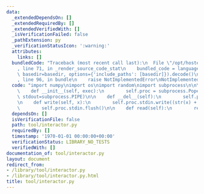 ```yaml
---
data:
  _extendedDependsOn: []
  _extendedRequiredBy: []
  _extendedVerifiedWith: []
  _isVerificationFailed: false
  _pathExtension: py
  _verificationStatusIcon: ':warning:'
  attributes:
    links: []
  bundledCode: "Traceback (most recent call last):\n  File \"/opt/hostedtoolcache/Python/3.9.5/x64/lib/python3.9/site-packages/onlinejudge_verify/documentation/build.py\"\
    , line 71, in _render_source_code_stat\n    bundled_code = language.bundle(stat.path,\
    \ basedir=basedir, options={'include_paths': [basedir]}).decode()\n  File \"/opt/hostedtoolcache/Python/3.9.5/x64/lib/python3.9/site-packages/onlinejudge_verify/languages/python.py\"\
    , line 96, in bundle\n    raise NotImplementedError\nNotImplementedError\n"
  code: "import numpy\nimport os\nimport random\nimport subprocess\n\n\nclass interactor:\n\
    \    def __init__(self, exec):\n        self.proc = subprocess.Popen([exec], stdin=subprocess.PIPE,\
    \ stdout=subprocess.PIPE)\n\n    def __del__(self):\n        self.proc.terminate()\n\
    \n    def write(self, x):\n        self.proc.stdin.write((str(x) + '\\n').encode('utf-8'))\n\
    \        self.proc.stdin.flush()\n\n    def read(self):\n        return self.proc.stdout.readline().decode('utf-8').strip()\n"
  dependsOn: []
  isVerificationFile: false
  path: tool/interactor.py
  requiredBy: []
  timestamp: '1970-01-01 00:00:00+00:00'
  verificationStatus: LIBRARY_NO_TESTS
  verifiedWith: []
documentation_of: tool/interactor.py
layout: document
redirect_from:
- /library/tool/interactor.py
- /library/tool/interactor.py.html
title: tool/interactor.py
---
```

